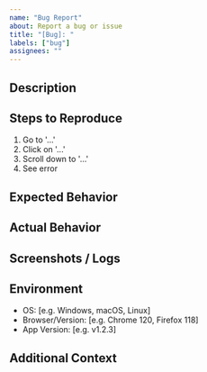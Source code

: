 ```yaml
---
name: "Bug Report"
about: Report a bug or issue
title: "[Bug]: "
labels: ["bug"]
assignees: ""
---
```


## Description

<!-- A clear and concise description of the bug -->

## Steps to Reproduce

1. Go to '...'
2. Click on '...'
3. Scroll down to '...'
4. See error

## Expected Behavior

<!-- What did you expect to happen? -->

## Actual Behavior

<!-- What actually happened? -->

## Screenshots / Logs

<!-- If applicable, add screenshots or logs to help explain the problem -->

## Environment

- OS: [e.g. Windows, macOS, Linux]
- Browser/Version: [e.g. Chrome 120, Firefox 118]
- App Version: [e.g. v1.2.3]

## Additional Context

<!-- Add any other context about the problem here -->
